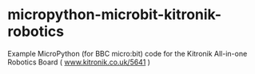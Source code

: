 # micropython-microbit-kitronik-robotics
Example MicroPython (for BBC micro:bit) code for the Kitronik All-in-one Robotics Board ( www.kitronik.co.uk/5641 )
